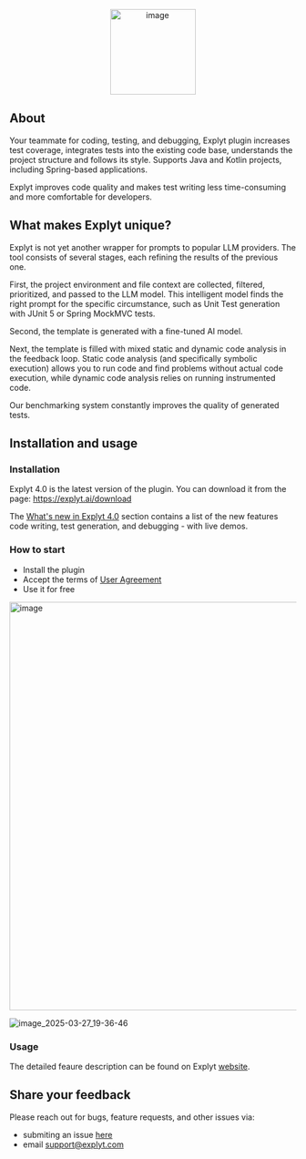 <p align="center">
<img width="150" alt="image" src="https://github.com/user-attachments/assets/921fe44d-7d78-427c-9a16-5e8dffa720e7">
</p>

## About 

Your teammate for coding, testing, and debugging, Explyt plugin increases test coverage, integrates tests into the existing code base, understands the project structure and follows its style. Supports Java and Kotlin projects, including Spring-based applications.

Explyt improves code quality and makes test writing less time-consuming and more comfortable for developers. 

## What makes Explyt unique?

Explyt is not yet another wrapper for prompts to popular LLM providers. The tool consists of several stages, each refining the results of the previous one.

First, the project environment and file context are collected, filtered, prioritized, and passed to the LLM model. This intelligent model finds the right prompt for the specific circumstance, such as Unit Test generation with JUnit 5 or Spring MockMVC tests.

Second, the template is generated with a fine-tuned AI model.

Next, the template is filled with mixed static and dynamic code analysis in the feedback loop. Static code analysis (and specifically symbolic execution) allows you to run code and find problems without actual code execution, while dynamic code analysis relies on running instrumented code.

Our benchmarking system constantly improves the quality of generated tests.

## Installation and usage

### Installation 

Explyt 4.0 is the latest version of the plugin.
You can download it from the page: https://explyt.ai/download

The [What's new in Explyt 4.0](https://explyt.ai/docs/explyt-test/features4) section contains a list of the new features code writing, test generation, and debugging - with live demos.

### How to start

- Install the plugin
- Accept the terms of <a href="https://explyt.ai/docs/legal/policy/">User Agreement</a>
- Use it for free

<img width="717" alt="image" src="https://github.com/user-attachments/assets/353b7b5d-7c26-484a-8938-ae6bae7784fb" />

![image_2025-03-27_19-36-46](https://github.com/user-attachments/assets/39e3f2a4-1980-4b10-b8de-64167543eb2a)

### Usage

The detailed feaure description can be found on Explyt <a href="https://explyt.ai/">website</a>.


## Share your feedback

Please reach out for bugs, feature requests, and other issues via:

* submiting an issue <a href="https://github.com/explyt/explyt-test-issues/issues/new/choose">here</a>
* email support@explyt.com
